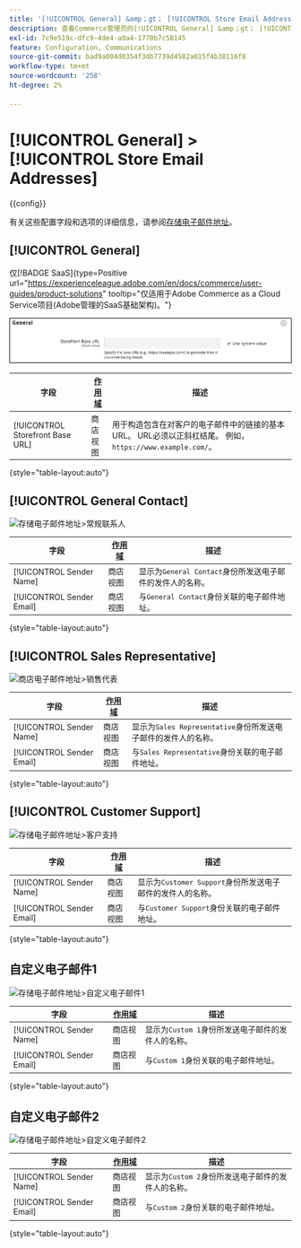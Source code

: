 ```yaml
---
title: '[!UICONTROL General] &amp；gt； [!UICONTROL Store Email Addresses]'
description: 查看Commerce管理员的[!UICONTROL General] &amp；gt； [!UICONTROL Store Email Addresses]页面上的配置设置。
exl-id: 7c9e519c-dfc9-4de4-a0a4-1770b7c58145
feature: Configuration, Communications
source-git-commit: bad9a004d0354f3db7739d4582a015f4b38116f8
workflow-type: tm+mt
source-wordcount: '258'
ht-degree: 2%

---
```


# [!UICONTROL General] > [!UICONTROL Store Email Addresses]

{{config}}

有关这些配置字段和选项的详细信息，请参阅[存储电子邮件地址](../../getting-started/store-details.md#store-email-addresses)。

## [!UICONTROL General]

仅[!BADGE SaaS]{type=Positive url="https://experienceleague.adobe.com/en/docs/commerce/user-guides/product-solutions" tooltip="仅适用于Adobe Commerce as a Cloud Service项目(Adobe管理的SaaS基础架构)。"}

![存储电子邮件地址>常规联系人](./assets/store-email-addresses-general-general.png)<!-- zoom -->

| 字段 | [作用域](../../getting-started/websites-stores-views.md#scope-settings) | 描述 |
|--- |--- |--- |
| [!UICONTROL Storefront Base URL] | 商店视图 | 用于构造包含在对客户的电子邮件中的链接的基本URL。 URL必须以正斜杠结尾。 例如，`https://www.example.com/`。 |

{style="table-layout:auto"}

## [!UICONTROL General Contact]

![存储电子邮件地址>常规联系人](./assets/store-email-addresses-general-contact.png)<!-- zoom -->

| 字段 | [作用域](../../getting-started/websites-stores-views.md#scope-settings) | 描述 |
|--- |--- |--- |
| [!UICONTROL Sender Name] | 商店视图 | 显示为`General Contact`身份所发送电子邮件的发件人的名称。 |
| [!UICONTROL Sender Email] | 商店视图 | 与`General Contact`身份关联的电子邮件地址。 |

{style="table-layout:auto"}

## [!UICONTROL Sales Representative]

![商店电子邮件地址>销售代表](./assets/store-email-addresses-sales-rep.png)<!-- zoom -->

| 字段 | [作用域](../../getting-started/websites-stores-views.md#scope-settings) | 描述 |
|--- |--- |--- |
| [!UICONTROL Sender Name] | 商店视图 | 显示为`Sales Representative`身份所发送电子邮件的发件人的名称。 |
| [!UICONTROL Sender Email] | 商店视图 | 与`Sales Representative`身份关联的电子邮件地址。 |

{style="table-layout:auto"}

## [!UICONTROL Customer Support]

![存储电子邮件地址>客户支持](./assets/store-email-addresses-customer-support.png)<!-- zoom -->

| 字段 | [作用域](../../getting-started/websites-stores-views.md#scope-settings) | 描述 |
|--- |--- |--- |
| [!UICONTROL Sender Name] | 商店视图 | 显示为`Customer Support`身份所发送电子邮件的发件人的名称。 |
| [!UICONTROL Sender Email] | 商店视图 | 与`Customer Support`身份关联的电子邮件地址。 |

{style="table-layout:auto"}

## 自定义电子邮件1

![存储电子邮件地址>自定义电子邮件1](./assets/store-email-addresses-custom-email1.png)<!-- zoom -->

| 字段 | [作用域](../../getting-started/websites-stores-views.md#scope-settings) | 描述 |
|--- |--- |--- |
| [!UICONTROL Sender Name] | 商店视图 | 显示为`Custom 1`身份所发送电子邮件的发件人的名称。 |
| [!UICONTROL Sender Email] | 商店视图 | 与`Custom 1`身份关联的电子邮件地址。 |

{style="table-layout:auto"}

## 自定义电子邮件2

![存储电子邮件地址>自定义电子邮件2](./assets/store-email-addresses-custom-email1.png)<!-- zoom -->

| 字段 | [作用域](../../getting-started/websites-stores-views.md#scope-settings) | 描述 |
|--- |--- |--- |
| [!UICONTROL Sender Name] | 商店视图 | 显示为`Custom 2`身份所发送电子邮件的发件人的名称。 |
| [!UICONTROL Sender Email] | 商店视图 | 与`Custom 2`身份关联的电子邮件地址。 |

{style="table-layout:auto"}
